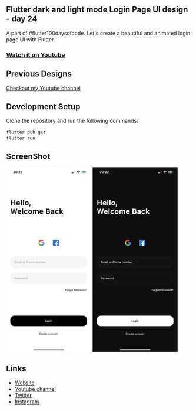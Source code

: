 ## Flutter dark and light mode Login Page UI design - day 24

A part of #flutter100daysofcode. Let's create a beautiful and animated login page UI with Flutter.

### [Watch it on Youtube](https://youtu.be/bF7-67D3x3k)

## Previous Designs
[Checkout my Youtube channel](https://youtube.com/afgprogrammer)


## Development Setup
Clone the repository and run the following commands:
```
flutter pub get
flutter run
```


## ScreenShot

<img src="assets/screenshots/light.png" height="500em"/>&nbsp;<img src="assets/screenshots/dark.png" height="500em" />


## Links

* [Website](https://afgprogrammer.com)
* [Youtube channel](https://youtube.com/afgprogrammer)
* [Twitter](https://twitter.com/afgprogrammer)
* [Instagram](https://instagram.com/afgprogrammer)

